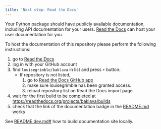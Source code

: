 ```yaml
---
title: 'Next step: Read the Docs'
---
```


Your Python package should have publicly available documentation, including API documentation for your users.
[Read the Docs](https://readthedocs.org) can host your user documentation for you.

To host the documentation of this repository please perform the following instructions:

1. go to [Read the Docs](https://readthedocs.org/dashboard/import/?)
1. log in with your GitHub account
1. find `louisegrimble/baklava` in list and press `+` button.
   * If repository is not listed,
      1. go to [Read the Docs GitHub app](https://github.com/settings/connections/applications/fae83c942bc1d89609e2)
      2. make sure louisegrimble has been granted access.
      3. reload repository list on Read the Docs import page
1. wait for the first build to be completed at <https://readthedocs.org/projects/baklava/builds>
1. check that the link of the documentation badge in the [README.md](https://github.com/louisegrimble/baklava) works

See [README.dev.md#](https://github.com/louisegrimble/baklava/blob/main/README.dev.md#generating-the-api-docs) how to build documentation site locally.
